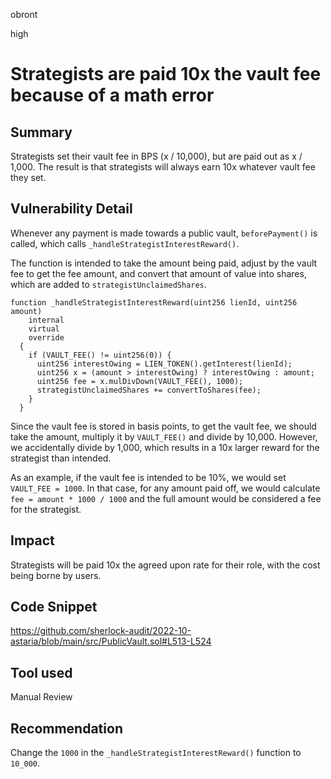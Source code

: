 obront

high

# Strategists are paid 10x the vault fee because of a math error

## Summary

Strategists set their vault fee in BPS (x / 10,000), but are paid out as x / 1,000. The result is that strategists will always earn 10x whatever vault fee they set.

## Vulnerability Detail

Whenever any payment is made towards a public vault, `beforePayment()` is called, which calls `_handleStrategistInterestReward()`.

The function is intended to take the amount being paid, adjust by the vault fee to get the fee amount, and convert that amount of value into shares, which are added to `strategistUnclaimedShares`.

```solidity
function _handleStrategistInterestReward(uint256 lienId, uint256 amount)
    internal
    virtual
    override
  {
    if (VAULT_FEE() != uint256(0)) {
      uint256 interestOwing = LIEN_TOKEN().getInterest(lienId);
      uint256 x = (amount > interestOwing) ? interestOwing : amount;
      uint256 fee = x.mulDivDown(VAULT_FEE(), 1000);
      strategistUnclaimedShares += convertToShares(fee);
    }
  }
```
Since the vault fee is stored in basis points, to get the vault fee, we should take the amount, multiply it by `VAULT_FEE()` and divide by 10,000. However, we accidentally divide by 1,000, which results in a 10x larger reward for the strategist than intended.

As an example, if the vault fee is intended to be 10%, we would set `VAULT_FEE = 1000`. In that case, for any amount paid off, we would calculate `fee = amount * 1000 / 1000` and the full amount would be considered a fee for the strategist.

## Impact

Strategists will be paid 10x the agreed upon rate for their role, with the cost being borne by users.

## Code Snippet

https://github.com/sherlock-audit/2022-10-astaria/blob/main/src/PublicVault.sol#L513-L524

## Tool used

Manual Review

## Recommendation

Change the `1000` in the `_handleStrategistInterestReward()` function to `10_000`.